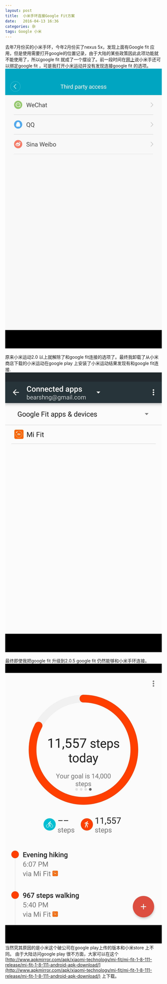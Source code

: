 ```yaml
---
layout: post
title:  小米手环连接Google Fit方案
date:   2016-04-13 16:36
categories: 杂
tags: Google 小米
---
```


 去年7月份买的小米手环，今年2月份买了nexus 5x，发现上面有Google fit 应用，但是使用需要打开google的位置记录，由于大陆的某些政策因此此项功能就不能使用了，所以google fit 就成了一个摆设了。前一段时间在[网上](http://tw.miui.com/thread-18521-1-1.html "网上")说小米手还可以绑定google fit ，可是我打开小米运动并没有发现连接google fit 的选项。
<img src="/assets/img/201604/mifit2.jpg" class="myimage" alt="Nexus基本配置" />


原来小米运动2.0 以上就解除了和google fit连接的选项了。最终我卸载了从小米商店下载的小米运动在google play 上安装了小米运动结果发现有和google fit连接.
<img src="/assets/img/201604/googlefit-xiaomi.jpg" class="myimage" alt="Nexus基本配置" />


最终即使我把google fit 升级到2.0.5 google fit 仍然能够和小米手环连接。
<img src="/assets/img/201604/googlefit.jpg" class="myimage" alt="Nexus基本配置" />
当然究其原因的是小米这个破公司在google play上传的版本和小米store 上不同。
由于大陆访问google play 很不方面，大家可以在这个[http://www.apkmirror.com/apk/xiaomi-technology/mi-fit/mi-fit-1-8-111-release/mi-fit-1-8-111-android-apk-download/](http://www.apkmirror.com/apk/xiaomi-technology/mi-fit/mi-fit-1-8-111-release/mi-fit-1-8-111-android-apk-download/) 上下载。
